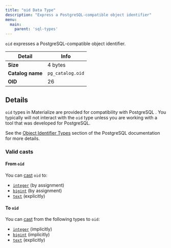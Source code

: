 ```yaml
---
title: "oid Data Type"
description: "Express a PostgreSQL-compatible object identifier"
menu:
  main:
    parent: 'sql-types'
---
```


`oid` expresses a PostgreSQL-compatible object identifier.

Detail | Info
-------|------
**Size** | 4 bytes
**Catalog name** | `pg_catalog.oid`
**OID** | 26

## Details

`oid` types in Materialize are provided for compatibility with PostgreSQL . You
typically will not interact with the `oid` type unless you are working with a
tool that was developed for PostgreSQL.

See the [Object Identifier Types][pg-oid] section of the PostgreSQL
documentation for more details.

### Valid casts

#### From `oid`

You can [cast](../../functions/cast) `oid` to:

- [`integer`](../integer) (by assignment)
- [`bigint`](../integer) (by assignment)
- [`text`](../text) (explicitly)

#### To `oid`

You can [cast](../../functions/cast) from the following types to `oid`:

- [`integer`](../integer) (implicitly)
- [`bigint`](../integer) (implicitly)
- [`text`](../text) (explicitly)

[pg-oid]: https://www.postgresql.org/docs/current/datatype-oid.html
